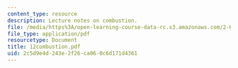 ```yaml
---
content_type: resource
description: Lecture notes on combustion.
file: /media/https%3A/open-learning-course-data-rc.s3.amazonaws.com/2-611-marine-power-and-propulsion-fall-2006/2c5d9e4d243e2f26ca060c6d171d4361_12combustion.pdf
file_type: application/pdf
resourcetype: Document
title: 12combustion.pdf
uid: 2c5d9e4d-243e-2f26-ca06-0c6d171d4361
---
```

